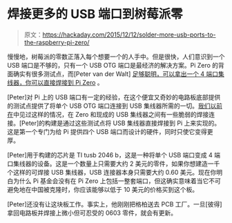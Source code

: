 # 焊接更多的 USB 端口到树莓派零

> 原文：<https://hackaday.com/2015/12/12/solder-more-usb-ports-to-the-raspberry-pi-zero/>

慢慢地，树莓派的零数正落入每个想要一个的人手中。但是很快，人们意识到一个 USB 端口是不够的，只有一个 USB OTG 端口是最经济的解决方案。Pi Zero 的背面确实有很多测试点，而[Peter van der Walt] [足够聪明，可以拿出一个 4 端口集线器，你可以直接焊接到 Pi Zero](https://openhardwarecoza.wordpress.com/2015/12/07/raspberry-pi-zero-4-port-usb-hub-open-source-pcb-design/) 。

[Peter]对 Pi 上的 USB 端口有一定的经验，在这个便宜又奇妙的电路板底部提供的测试点提供了将单个 USB OTG 端口连接到 USB 集线器所需的一切。[我们以前在](http://hackaday.com/2015/12/03/4-port-usb-raspberry-pi-zero-piggy-back-hack/)中见过这样的情况，在 Zero 和现成的 USB 集线器之间有一些脆弱的焊接连接。[Peter]的构建是通过这些测试点将 USB 集线器直接焊接到 Pi 上来实现的。这是第一个专门为给 Pi 提供四个 USB 端口而设计的硬件，同时只使它变得更厚。

[Peter]用于构建的芯片是 TI tusb 2046 b，这是一种将单个 USB 端口变成 4 端口集线器的设备。这是一个数量上只需要大约 2 美元的零件，如果你想建造一千个这样的可焊接 USB 集线器，USB 连接器本身只需要大约 0.60 美元。现在你明白为什么 Pi 基金会没有在 Pi Zero 上包括一整套端口，但这确实意味着当它不可避免地在中国被克隆时，你应该能够以低于 10 美元的价格买到这个板。

[Peter]还没有让这块板工作。事实上，他刚刚把格柏送去 PCB 工厂。一旦[彼得]拿回电路板并焊接上微小但可忍受的 0603 零件，就会有更新。